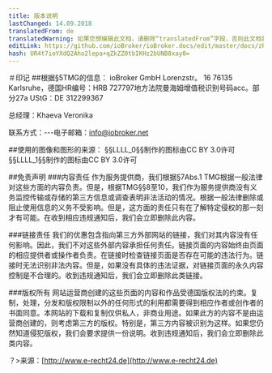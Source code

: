 ```yaml
---
title: 版本说明
lastChanged: 14.09.2018
translatedFrom: de
translatedWarning: 如果您想编辑此文档，请删除“translatedFrom”字段，否则此文档将再次自动翻译
editLink: https://github.com/ioBroker/ioBroker.docs/edit/master/docs/zh-cn/imprint.md
hash: UR4t7ioYXdQ2Aho2lepa+qZkZZ0tbIKHz2bUNB8xay0=
---
```


＃印记
##根据§5TMG的信息：
ioBroker GmbH Lorenzstr。 16 76135 Karlsruhe，德国HR编号：HRB 727797地方法院曼海姆增值税识别号码acc。部分27a UStG：DE 312299367

总经理：Khaeva Veronika

联系方式：---电子邮箱：info@iobroker.net

##使用的图像和图形的来源：
§§LLLL_0§§制作的图标由CC BY 3.0许可§§LLLL_1§§制作的图标由CC BY 3.0许可

##免责声明
###内容责任
作为服务提供商，我们根据§7Abs.1 TMG根据一般法律对这些方面的内容负责。但是，根据TMG§§8至10，我们作为服务提供商没有义务监控传输或存储的第三方信息或调查表明非法活动的情况。根据一般法律删除或阻止使用信息的义务不受影响。但是，这方面的责任只有在了解特定侵权的那一刻才有可能。在收到相应违规通知后，我们会立即删除此内容。

###链接责任
我们的优惠包含指向第三方外部网站的链接，我们对其内容没有任何影响。因此，我们不对这些外部内容承担任何责任。链接页面的内容始终由页面的相应提供者或操作者负责。在链接时检查链接页面是否存在可能的违法行为。链接时无法识别非法内容。但是，如果没有具体的违法证据，对链接页面的永久内容控制是不合理的。收到违规通知后，我们会立即删除此类链接。

###版权所有
网站运营商创建的这些页面的内容和作品受德国版权法的约束。复制，处理，分发和版权限制以外的任何形式的利用都需要得到相应作者或创作者的书面同意。本网站的下载和复制仅供私人，非商业用途。如果此方的内容不是由运营商创建的，则考虑第三方的版权。特别是，第三方内容被识别为这样。如果您仍然知道侵犯版权，我们会要求提供一份说明。收到违规通知后，我们会立即删除此类内容。

？>来源：[http://www.e-recht24.de](http://www.e-recht24.de)